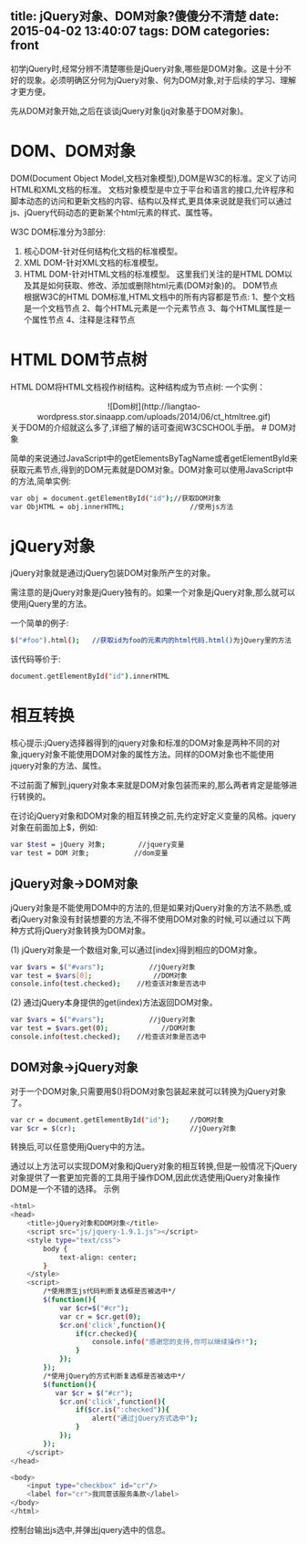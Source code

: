 title: jQuery对象、DOM对象?傻傻分不清楚
date: 2015-04-02 13:40:07
tags: DOM
categories: front
---
   初学jQuery时,经常分辨不清楚哪些是jQuery对象,哪些是DOM对象。这是十分不好的现象。必须明确区分何为jQuery对象、何为DOM对象,对于后续的学习、理解才更方便。

   先从DOM对象开始,之后在谈谈jQuery对象(jq对象基于DOM对象)。
# DOM、DOM对象
   DOM(Document Object Model,文档对象模型),DOM是W3C的标准。定义了访问HTML和XML文档的标准。
文档对象模型是中立于平台和语言的接口,允许程序和脚本动态的访问和更新文档的内容、结构以及样式,更具体来说就是我们可以通过js、jQuery代码动态的更新某个html元素的样式、属性等。
<!--more-->
   W3C DOM标准分为3部分:
   1. 核心DOM-针对任何结构化文档的标准模型。
   2. XML DOM-针对XML文档的标准模型。
   3. HTML DOM-针对HTML文档的标准模型。
   这里我们关注的是HTML DOM以及其是如何获取、修改、添加或删除html元素(DOM对象)的。
DOM节点       
   根据W3C的HTML DOM标准,HTML文档中的所有内容都是节点:
   1、整个文档是一个文档节点
   2、每个HTML元素是一个元素节点
   3、每个HTML属性是一个属性节点
   4、注释是注释节点
# HTML DOM节点树
   HTML DOM将HTML文档视作树结构。这种结构成为节点树:
   一个实例：
   <center>![Dom树](http://liangtao-wordpress.stor.sinaapp.com/uploads/2014/06/ct_htmltree.gif)</center>
   关于DOM的介绍就这么多了,详细了解的话可查阅W3CSCHOOL手册。
# DOM对象

   简单的来说通过JavaScript中的getElementsByTagName或者getElementById来获取元素节点,得到的DOM元素就是DOM对象。DOM对象可以使用JavaScript中的方法,简单实例:
```bash
var obj = document.getElementById("id");//获取DOM对象
var ObjHTML = obj.innerHTML;                //使用js方法
```
# jQuery对象

   jQuery对象就是通过jQuery包装DOM对象所产生的对象。

   需注意的是jQuery对象是jQuery独有的。如果一个对象是jQuery对象,那么就可以使用jQuery里的方法。

   一个简单的例子:
```bash
$("#foo").html();   //获取id为foo的元素内的html代码.html()为jQuery里的方法
```
   该代码等价于:
```bash
document.getElementById("id").innerHTML
```

# 相互转换

   核心提示:jQuery选择器得到的jquery对象和标准的DOM对象是两种不同的对象,jquery对象不能使用DOM对象的属性方法。同样的DOM对象也不能使用jquery对象的方法、属性。

   不过前面了解到,jquery对象本来就是DOM对象包装而来的,那么两者肯定是能够进行转换的。

   在讨论jQuery对象和DOM对象的相互转换之前,先约定好定义变量的风格。jquery对象在前面加上$，例如:
```bash
var $test = jQuery 对象;        //jquery变量
var test = DOM 对象;           //dom变量
```

## jQuery对象->DOM对象

   jQuery对象是不能使用DOM中的方法的,但是如果对jQuery对象的方法不熟悉,或者jQuery对象没有封装想要的方法,不得不使用DOM对象的时候,可以通过以下两种方式将jQuery对象转换为DOM对象。

   (1) jQuery对象是一个数组对象,可以通过[index]得到相应的DOM对象。
```bash
var $vars = $("#vars");           //jQuery对象
var test = $vars[0];               //DOM对象
console.info(test.checked);    //检查该对象是否选中
```
   (2) 通过jQuery本身提供的get(index)方法返回DOM对象。
```bash
var $vars = $("#vars");           //jQuery对象
var test = $vars.get(0);             //DOM对象
console.info(test.checked);    //检查该对象是否选中
```
## DOM对象->jQuery对象

   对于一个DOM对象,只需要用$()将DOM对象包装起来就可以转换为jQuery对象了。
```bash
var cr = document.getElementById("id");     //DOM对象
var $cr = $(cr);                            //jQuery对象
```
   转换后,可以任意使用jQuery中的方法。

   通过以上方法可以实现DOM对象和jQuery对象的相互转换,但是一般情况下jQuery对象提供了一套更加完善的工具用于操作DOM,因此优选使用jQuery对象操作DOM是一个不错的选择。
示例
```bash
<html>
<head>
    <title>jQuery对象和DOM对象</title>
    <script src="js/jquery-1.9.1.js"></script>
    <style type="text/css">
        body {
            text-align: center;
        }
    </style>
    <script>
		/*使用原生js代码判断复选框是否被选中*/
		$(function(){
			var $cr=$("#cr");
			var cr = $cr.get(0);
			$cr.on('click',function(){
				if(cr.checked){
					console.info("感谢您的支持,你可以继续操作!");
				}
			});
		});
		/*使用jQuery的方式判断复选框是否被选中*/
		$(function(){
		   var $cr = $("#cr");
			$cr.on('click',function(){
				if($cr.is(":checked")){
					alert("通过jQuery方式选中");
				}
			});
		});
    </script>
</head>

<body>
    <input type="checkbox" id="cr"/>
    <label for="cr">我同意该服务条款</label>
</body>
</html>
```
   控制台输出js选中,并弹出jquery选中的信息。
